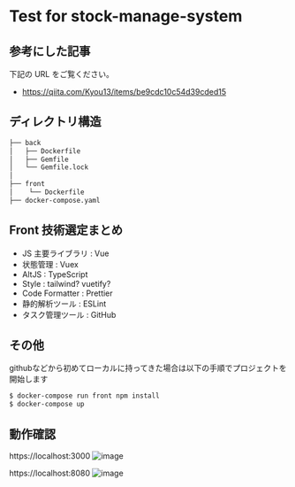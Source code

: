 # Test for stock-manage-system

## 参考にした記事

下記の URL をご覧ください。
- https://qiita.com/Kyou13/items/be9cdc10c54d39cded15


## ディレクトリ構造

```bash
├── back
│   ├── Dockerfile
│   ├── Gemfile
│   └── Gemfile.lock
│
├── front 
│    └── Dockerfile
├── docker-compose.yaml
```

## Front 技術選定まとめ

- JS 主要ライブラリ : Vue
- 状態管理 : Vuex
- AltJS : TypeScript
- Style : tailwind? vuetify?
- Code Formatter : Prettier
- 静的解析ツール : ESLint
- タスク管理ツール : GitHub

## その他
githubなどから初めてローカルに持ってきた場合は以下の手順でプロジェクトを開始します
```bash
$ docker-compose run front npm install
$ docker-compose up
```
## 動作確認

https://localhost:3000
![image](https://user-images.githubusercontent.com/46416157/122662912-9bf7a400-d1d1-11eb-9b28-2097899f8e24.png)


https://localhost:8080
![image](https://user-images.githubusercontent.com/46416157/122662945-e24d0300-d1d1-11eb-9ec3-14b89801b6c6.png)
